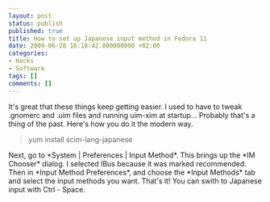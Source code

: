 ```yaml
---
layout: post
status: publish
published: true
title: How to set up Japanese input method in Fedora 11
date: 2009-06-28 16:18:42.000000000 +02:00
categories:
- Hacks
- Software
tags: []
comments: []
---
```

It's great that these things keep getting easier. I used to have to tweak .gnomerc and .uim files and running uim-xim at startup... Probably that's a thing of the past. Here's how you do it the modern way.
<blockquote>yum install scim-lang-japanese</blockquote>
Next, go to *System | Preferences | Input Method*. This brings up the *IM Chooser* dialog. I selected IBus because it was marked recommended. Then in *Input Method Preferences*, and choose the *Input Methods* tab and select the input methods you want. That's it! You can swith to Japanese input with Ctrl - Space.
